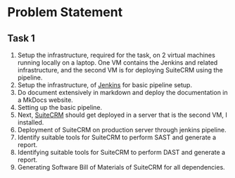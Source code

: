 # Problem Statement

## Task 1

1. Setup the infrastructure, required for the task, on 2 virtual machines running locally on a laptop. One VM contains the Jenkins and related infrastructure, and the second VM is for deploying SuiteCRM using the pipeline.
2. Setup the infrastructure, of [Jenkins](https://www.jenkins.io/) for basic pipeline setup.
3. Do document extensively in markdown and deploy the documentation in a MkDocs website.
4. Setting up the basic pipeline.
5. Next, [SuiteCRM](https://suitecrm.com/) should get deployed in a server that is the second VM, I installed. 
6. Deployment of SuiteCRM on production server through jenkins pipeline.
7. Identify suitable tools for SuiteCRM to perform SAST and generate a report.
8. Identifying suitable tools for SuiteCRM to perform DAST and generate a report.
9. Generating Software Bill of Materials of SuiteCRM for all dependencies.